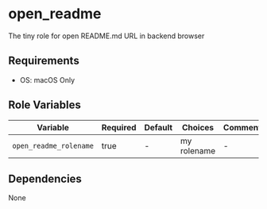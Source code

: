 # open_readme

The tiny role for open README.md URL in backend browser

## Requirements

- OS: macOS Only

## Role Variables

| Variable                         | Required | Default            | Choices | Comments      |
|----------------------------------|----------|--------------------|---------|---------------|
| `open_readme_rolename` | true     | - | my rolename       | - |

## Dependencies

None
